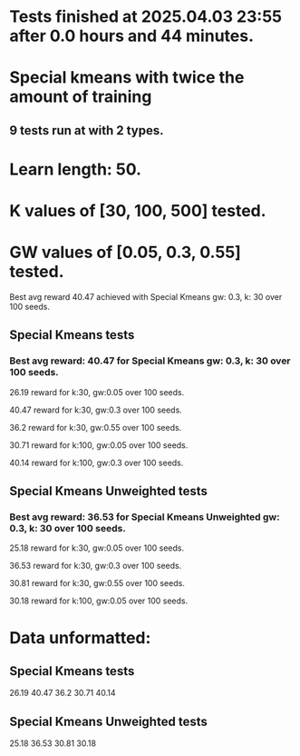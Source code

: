 # Tests finished at 2025.04.03 23:55 after 0.0 hours and 44 minutes.
# Special kmeans with twice the amount of training
## 9 tests run at with 2 types.
# Learn length: 50.
# K values of [30, 100, 500] tested.
# GW values of [0.05, 0.3, 0.55] tested.

Best avg reward 40.47 achieved with Special Kmeans gw: 0.3, k: 30 over 100 seeds.


## Special Kmeans tests
### Best avg reward: 40.47 for Special Kmeans gw: 0.3, k: 30 over 100 seeds.

26.19 reward for k:30, gw:0.05 over 100 seeds.

40.47 reward for k:30, gw:0.3 over 100 seeds.

36.2 reward for k:30, gw:0.55 over 100 seeds.

30.71 reward for k:100, gw:0.05 over 100 seeds.

40.14 reward for k:100, gw:0.3 over 100 seeds.


## Special Kmeans Unweighted tests
### Best avg reward: 36.53 for Special Kmeans Unweighted gw: 0.3, k: 30 over 100 seeds.

25.18 reward for k:30, gw:0.05 over 100 seeds.

36.53 reward for k:30, gw:0.3 over 100 seeds.

30.81 reward for k:30, gw:0.55 over 100 seeds.

30.18 reward for k:100, gw:0.05 over 100 seeds.


# Data unformatted:



## Special Kmeans tests
26.19
40.47
36.2
30.71
40.14

## Special Kmeans Unweighted tests
25.18
36.53
30.81
30.18
